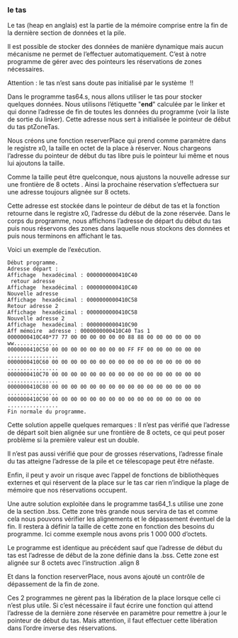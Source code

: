 ### le tas 
Le tas (heap en anglais) est la partie de la mémoire comprise entre la fin de la dernière section de données et la pile.

Il est possible de stocker des données de manière dynamique mais aucun mécanisme ne permet de l’effectuer automatiquement. C’est à notre programme de gérer avec des pointeurs les réservations de zones nécessaires.

Attention : le tas n’est sans doute pas initialisé par le système  !!

Dans le programme tas64.s, nous allons utiliser le tas pour stocker quelques données. Nous utilisons l’étiquette "__end__" calculée par le linker et qui donne l’adresse de fin de toutes les données du programme (voir la liste de sortie du linker). Cette adresse nous sert à initialisée le pointeur de début du tas ptZoneTas.

Nous créons une fonction reserverPlace qui prend comme paramètre dans le registre x0, la taille en octet de la place à réserver. Nous chargeons l’adresse du pointeur de début du tas libre puis le pointeur lui même et nous lui ajoutons la taille. 

Comme la taille peut être quelconque, nous ajustons la nouvelle adresse sur une frontière de 8 octets . Ainsi la prochaine réservation s’effectuera sur une adresse toujours alignée sur 8 octets.

Cette adresse est stockée dans le pointeur de début de tas et la fonction retourne dans le registre x0, l’adresse du début de la zone réservée.
Dans le corps du programme, nous affichons l’adresse de départ du début du tas puis nous réservons des zones dans laquelle nous stockons des données et puis nous terminons en affichant le tas.

Voici un exemple de l’exécution.
```
Début programme.
Adresse départ :
Affichage  hexadécimal : 0000000000410C40
 retour adresse
Affichage  hexadécimal : 0000000000410C40
Nouvelle adresse
Affichage  hexadécimal : 0000000000410C58
Retour adresse 2
Affichage  hexadécimal : 0000000000410C58
Nouvelle adresse 2
Affichage  hexadécimal : 0000000000410C90
Aff mémoire  adresse : 0000000000410C40 Tas 1
0000000410C40*77 77 00 00 00 00 00 00 88 88 00 00 00 00 00 00 ww..............
0000000410C50 00 00 00 00 00 00 00 00 FF FF 00 00 00 00 00 00 ................
0000000410C60 00 00 00 00 00 00 00 00 00 00 00 00 00 00 00 00 ................
0000000410C70 00 00 00 00 00 00 00 00 00 00 00 00 00 00 00 00 ................
0000000410C80 00 00 00 00 00 00 00 00 00 00 00 00 00 00 00 00 ................
0000000410C90 00 00 00 00 00 00 00 00 00 00 00 00 00 00 00 00 ................
Fin normale du programme.
```
Cette solution appelle quelques remarques : Il n’est pas vérifié que l’adresse de départ soit bien alignée sur une frontière de 8 octets, ce qui peut poser problème si la première valeur est un double.

Il n’est pas aussi vérifié que pour de grosses réservations, l’adresse finale du tas atteigne l’adresse de la pile et ce télescopage peut être néfaste.

Enfin, il peut y avoir un risque avec l’appel de fonctions de bibliothèques externes et qui réservent de la place sur le tas car rien n’indique la plage de mémoire que nos réservations occupent.

Une autre solution exploitée dans le programme tas64_1.s utilise une zone de la section .bss. Cette zone très grande nous servira de tas et comme cela nous pouvons vérifier les alignements et le dépassement éventuel de la fin. Il restera à définir la taille de cette zone en fonction des besoins du programme. Ici comme exemple nous avons pris 1 000 000 d’octets.

Le programme est identique au précédent sauf que l’adresse de début du tas est l’adresse de début de la zone définie dans la .bss. Cette zone est alignée sur 8 octets avec l’instruction .align 8

Et dans la fonction reserverPlace, nous avons ajouté un contrôle de dépassement de la fin de zone.

Ces 2 programmes ne gèrent pas la libération de la place lorsque celle ci n’est plus utile. Si c’est nécessaire il faut écrire une fonction qui attend l’adresse de la dernière zone réservée en paramètre pour remettre à jour le pointeur de début du tas. Mais attention, il faut effectuer cette libération dans l’ordre inverse des réservations. 
